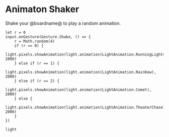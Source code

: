 # Animaton Shaker

Shake your @boardname@ to play a random animation.

```blocks
let r = 0
input.onGesture(Gesture.Shake, () => {
    r = Math.random(4)
    if (r == 0) {
        light.pixels.showAnimation(light.animation(LightAnimation.RunningLights), 2000)
    } else if (r == 1) {
        light.pixels.showAnimation(light.animation(LightAnimation.Rainbow), 2000)
    } else if (r == 2) {
        light.pixels.showAnimation(light.animation(LightAnimation.Comet), 2000)
    } else {
        light.pixels.showAnimation(light.animation(LightAnimation.TheaterChase), 2000)
    }
})
```

```package
light
```